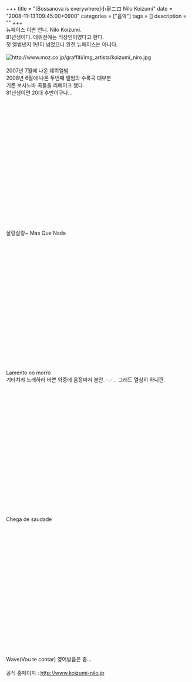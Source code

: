 +++
title = "[Bossanova is everywhere]小泉ニロ Nilo Koizumi"
date = "2008-11-13T09:45:00+0900"
categories = ["음악"]
tags = []
description = ""
+++
<span class="copyright_entry" style="display:block;" title="[Bossanova is everywhere]小泉ニロ Nilo Koizumi@@**@@http://shed.egloos.com/1835364"></span>뉴페이스 이쁜 언니. Nilo Koizumi. 
<br>81년생이다. 데뷔전에는 직장인이였다고 한다.
<br>첫 앨범낸지 1년이 넘었으니 완전 뉴페이스는 아니다.
<br>
<br>
<img alt="http://www.moz.co.jp/graffiti/img_artists/koizumi_niro.jpg" src="/attachment/1835364_1.jpg">
<br>
<br>2007년 7월에 나온 데뷔앨범
<br>2008년 6월에 나온 두번째 앨범의 수록곡 대부분
<br>기존 보사노바 곡들을 리메이크 했다.
<br>81년생이면 20대 후반이구나...
<br>
<br>
<object width="425" height="344"><param name="movie" value="http://www.youtube.com/v/iLGTHHoqtCw&amp;hl=en&amp;fs=1"><embed src="http://www.youtube.com/v/iLGTHHoqtCw&amp;hl=en&amp;fs=1" type="application/x-shockwave-flash" allowscriptaccess="always" allowfullscreen="true" width="425" height="344"></object>
<br>살랑살랑~ Mas Que Nada
<br>
<br>
<object width="425" height="344"><param name="movie" value="http://www.youtube.com/v/f3gKfMzL8VA&amp;hl=en&amp;fs=1"><embed src="http://www.youtube.com/v/f3gKfMzL8VA&amp;hl=en&amp;fs=1" type="application/x-shockwave-flash" allowscriptaccess="always" allowfullscreen="true" width="425" height="344"></object>
<br>Lamento no morro
<br>기타치랴 노래하라 바쁜 와중에 음정마저 불안. -.-... 그래도 열심히 하니깐.
<br>
<br>
<object width="425" height="344"><param name="movie" value="http://www.youtube.com/v/f9VoYm-RnpE&amp;hl=en&amp;fs=1"><embed src="http://www.youtube.com/v/f9VoYm-RnpE&amp;hl=en&amp;fs=1" type="application/x-shockwave-flash" allowscriptaccess="always" allowfullscreen="true" width="425" height="344"></object>
<br>Chega de saudade
<br>
<br>
<object width="425" height="344"><param name="movie" value="http://www.youtube.com/v/miTogsdtvuQ&amp;hl=en&amp;fs=1"><embed src="http://www.youtube.com/v/miTogsdtvuQ&amp;hl=en&amp;fs=1" type="application/x-shockwave-flash" allowscriptaccess="always" allowfullscreen="true" width="425" height="344"></object>
<br>Wave(Vou te contar) 영어발음은 좀...
<br>
<br>공식 홈페이지 : 
<a title="" href="http://www.koizumi-nilo.jp">http://www.koizumi-nilo.jp</a> 
<!--
       <rdf:RDF xmlns:rdf="http://www.w3.org/1999/02/22-rdf-syntax-ns#"
		    xmlns:dc="http://purl.org/dc/elements/1.1/"
		    xmlns:trackback="http://madskills.com/public/xml/rss/module/trackback/">
       <rdf:Description
	        rdf:about="http://shed.egloos.com/1835364"
	        dc:identifier="http://shed.egloos.com/1835364"
	        dc:title="[Bossanova is everywhere]小泉ニロ Nilo Koizumi"
	        trackback:ping="http://shed.egloos.com/tb/1835364"/>
       </rdf:RDF>
       -->

<ul></ul>